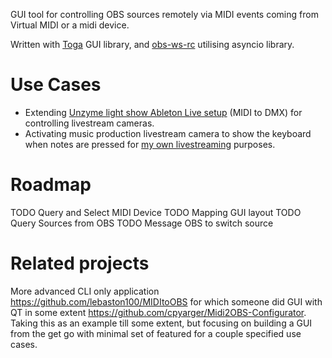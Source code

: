 GUI tool for controlling OBS sources remotely via MIDI events coming from Virtual MIDI or a midi device. 

Written with [Toga](https://github.com/beeware/toga/) GUI library, and [
obs-ws-rc](https://github.com/KirillMysnik/obs-ws-rc) utilising asyncio library.

# Use Cases
- Extending [Unzyme light show Ableton Live setup](https://unzyme.com/diy/ableton-live-dmx-controller/) (MIDI to DMX) for controlling livestream cameras.
- Activating music production livestream camera to show the keyboard when notes are pressed for [my own livestreaming](https://www.youtube.com/channel/UCTOUZMACD-mX_qTOziYLMxg) purposes.

# Roadmap
TODO Query and Select MIDI Device
TODO Mapping GUI layout
TODO Query Sources from OBS
TODO Message OBS to switch source

# Related projects
More advanced CLI only application https://github.com/lebaston100/MIDItoOBS for which someone did GUI with QT in some extent https://github.com/cpyarger/Midi2OBS-Configurator. Taking this as an example till some extent, but focusing on building a GUI from the get go with minimal set of featured for a couple specified use cases.